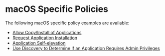 [title]: # (macOS Specific Policies)
[tags]: # ( )
[priority]: # (4800)
# macOS Specific Policies

The following macOS specific policy examples are available:

* [Allow Copy/Install of Applications](mac-copy-install.md)
* [Request Application Installation](mac-app-install-approval-request.md)
* [Application Self-elevation](mac-self-elevation.md)
* [Use Discovery to Determine if an Application Requires Admin Privileges](mac-determ-admin.md)
